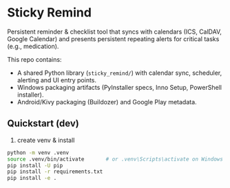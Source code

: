 # Sticky Remind

Persistent reminder & checklist tool that syncs with calendars (ICS, CalDAV, Google Calendar) and presents persistent repeating alerts for critical tasks (e.g., medication).

This repo contains:
- A shared Python library (`sticky_remind/`) with calendar sync, scheduler, alerting and UI entry points.
- Windows packaging artifacts (PyInstaller specs, Inno Setup, PowerShell installer).
- Android/Kivy packaging (Buildozer) and Google Play metadata.

## Quickstart (dev)

1. create venv & install
```bash
python -m venv .venv
source .venv/bin/activate       # or .venv\Scripts\activate on Windows
pip install -U pip
pip install -r requirements.txt
pip install -e .
